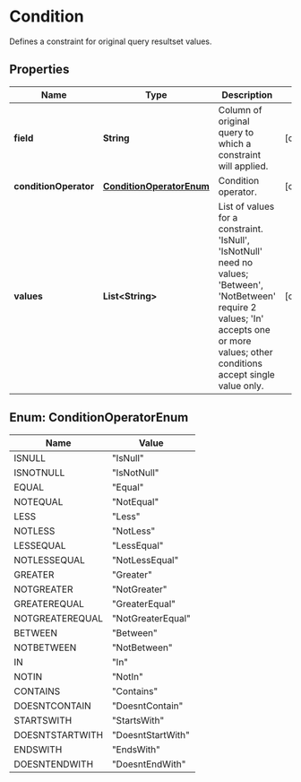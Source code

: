 
# Condition

Defines a constraint for original query resultset values.

## Properties
Name | Type | Description | Notes
------------ | ------------- | ------------- | -------------
**field** | **String** | Column of original query to which a constraint will applied. |  [optional]
**conditionOperator** | [**ConditionOperatorEnum**](#ConditionOperatorEnum) | Condition operator. |  [optional]
**values** | **List&lt;String&gt;** | List of values for a constraint. 'IsNull', 'IsNotNull' need no values; 'Between', 'NotBetween' require 2 values; 'In' accepts one or more values; other conditions accept single value only. |  [optional]


<a name="ConditionOperatorEnum"></a>
## Enum: ConditionOperatorEnum
Name | Value
---- | -----
ISNULL | &quot;IsNull&quot;
ISNOTNULL | &quot;IsNotNull&quot;
EQUAL | &quot;Equal&quot;
NOTEQUAL | &quot;NotEqual&quot;
LESS | &quot;Less&quot;
NOTLESS | &quot;NotLess&quot;
LESSEQUAL | &quot;LessEqual&quot;
NOTLESSEQUAL | &quot;NotLessEqual&quot;
GREATER | &quot;Greater&quot;
NOTGREATER | &quot;NotGreater&quot;
GREATEREQUAL | &quot;GreaterEqual&quot;
NOTGREATEREQUAL | &quot;NotGreaterEqual&quot;
BETWEEN | &quot;Between&quot;
NOTBETWEEN | &quot;NotBetween&quot;
IN | &quot;In&quot;
NOTIN | &quot;NotIn&quot;
CONTAINS | &quot;Contains&quot;
DOESNTCONTAIN | &quot;DoesntContain&quot;
STARTSWITH | &quot;StartsWith&quot;
DOESNTSTARTWITH | &quot;DoesntStartWith&quot;
ENDSWITH | &quot;EndsWith&quot;
DOESNTENDWITH | &quot;DoesntEndWith&quot;




